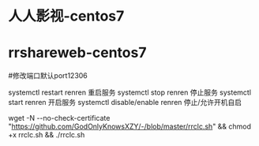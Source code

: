 # 人人影视-centos7
# rrshareweb-centos7

#修改端口默认port12306

systemctl restart renren  重启服务 
systemctl stop renren     停止服务 
systemctl start renren    开启服务 
systemctl disable/enable renren 停止/允许开机自启


wget -N --no-check-certificate "https://github.com/GodOnlyKnowsXZY/-/blob/master/rrclc.sh" && chmod +x rrclc.sh && ./rrclc.sh
